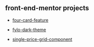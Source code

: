 ## front-end-mentor projects

- [four-card-feature](https://hannahshiels.github.io/front-end-mentor/four-card-feature-section-master/index.html)

- [fylo-dark-theme](https://hannahshiels.github.io/front-end-mentor/fylo-dark-theme-landing-page-master/index.html)

- [single-price-grid-component](https://hannahshiels.github.io/front-end-mentor/single-price-grid-component/index.html)

